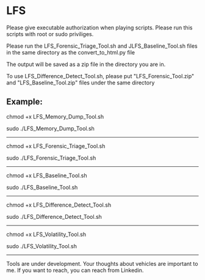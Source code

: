 # LFS


Please give executable authorization when playing scripts. Please run this scripts with root or sudo priviliges.


Please run the LFS_Forensic_Triage_Tool.sh and JLFS_Baseline_Tool.sh files in the same directory as the convert_to_html.py file


The output will be saved as a zip file in the directory you are in.


To use LFS_Difference_Detect_Tool.sh, please put "LFS_Forensic_Tool.zip" and "LFS_Baseline_Tool.zip" files under the same directory


Example:
----------------------------------------------------------


chmod +x LFS_Memory_Dump_Tool.sh


sudo ./LFS_Memory_Dump_Tool.sh


----------------------------------------------------------

chmod +x LFS_Forensic_Triage_Tool.sh


sudo ./LFS_Forensic_Triage_Tool.sh


----------------------------------------------------------

chmod +x LFS_Baseline_Tool.sh


sudo ./LFS_Baseline_Tool.sh


----------------------------------------------------------

chmod +x LFS_Difference_Detect_Tool.sh


sudo ./LFS_Difference_Detect_Tool.sh


----------------------------------------------------------


chmod +x LFS_Volatility_Tool.sh


sudo ./LFS_Volatility_Tool.sh


----------------------------------------------------------
Tools are under development. Your thoughts about vehicles are important to me. If you want to reach, you can reach from Linkedin.




